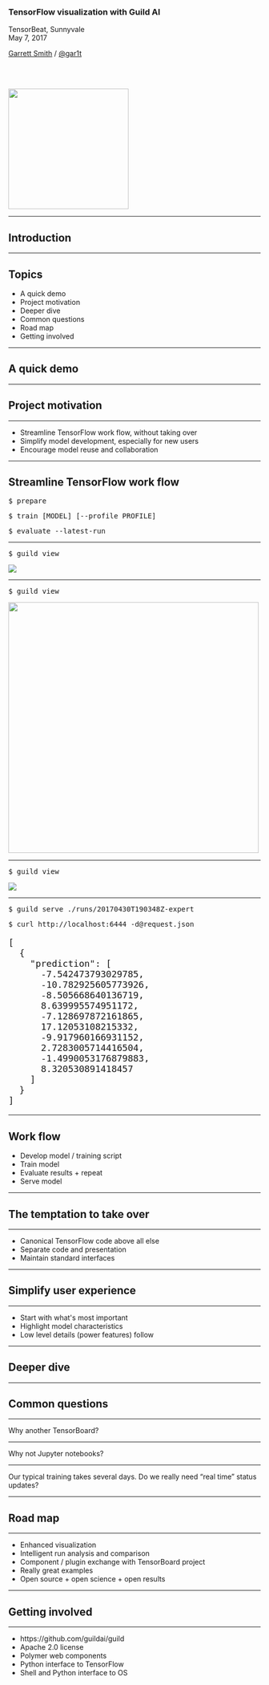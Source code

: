 <style>
.reveal li {
  font-size: 120%;
}

.reveal li {
  list-style-type: none;
  line-height: 1.1;
  margin-bottom: 1.5rem;
}

.reveal pre {
  border: none;
  background-color: black;
  padding: 1rem;
}

.reveal .narrow {
  width: 640px;
}

.reveal .mt {
  margin-top: 2.5rem;
}

.reveal .mb0 {
  margin-bottom: 0;
}

.reveal .mt0 {
  margin-top: 0;
}

.reveal .q {
  font-size: 130%;
}
</style>

### TensorFlow visualization with Guild AI

TensorBeat, Sunnyvale<br>May 7, 2017

[Garrett Smith](http://gar1t.com) / [@gar1t](https://twitter.com/gar1t)

<a href="https://guild.ai">
<img src="img/logo-white-lg.png" width="240" style="margin-top:3rem">
</a>

---

<section data-background="#336">
<h2>Introduction</h2>
</section>

---

## Topics

<ul>
<li class="fragment">A quick demo
<li class="fragment">Project motivation
<li class="fragment">Deeper dive
<li class="fragment">Common questions
<li class="fragment">Road map
<li class="fragment">Getting involved
</ul>

---

<section data-background="#336">
<h2>A quick demo</h2>
</section>

---

<section data-background="#336">
<h2>Project motivation</h2>
</section>

---

<ul>
<li>Streamline TensorFlow work flow, without taking over
<li class="fragment">Simplify model development, especially for new users
<li class="fragment">Encourage model reuse and collaboration
</ul>

---

## Streamline TensorFlow work flow

<pre class="fragment narrow">
$ prepare
</pre>

<pre class="fragment narrow mt">
$ train <span class="fragment">[MODEL]</span> <span class="fragment">[--profile PROFILE]</span>
</pre>

<pre class="fragment narrow mt">
$ evaluate --latest-run
</pre>

---

<pre class="narrow">
$ guild view
</pre>

<img class="fragment narrow" src="img/view-5.png">

---

<pre class="narrow">
$ guild view
</pre>

<img src="img/view-2.png" height="500">

---

<pre class="narrow">
$ guild view
</pre>

<img class="narrow" src="img/view-10.png">

---

<pre class="narrow">
$ guild serve ./runs/20170430T190348Z-expert
</pre>

<pre class="narrow fragment mt mb0">
$ curl http://localhost:6444 -d@request.json
</pre>

<pre class="narrow fragment mt0" style="font-size:18px">
[
  {
    "prediction": [
      -7.542473793029785,
      -10.782925605773926,
      -8.505668640136719,
      8.639995574951172,
      -7.128697872161865,
      17.12053108215332,
      -9.917960166931152,
      2.7283005714416504,
      -1.4990053176879883,
      8.320530891418457
    ]
  }
]
</pre>

---

## Work flow

- Develop model / training script
- Train model
- Evaluate results + repeat
- Serve model

---

## The temptation to take over

---

<ul>
<li>Canonical TensorFlow code above all else
<li class="fragment">Separate code and presentation
<li class="fragment">Maintain standard interfaces
</ul>

---

## Simplify user experience

---

<ul>
<li>Start with what's most important
<li class="fragment">Highlight model characteristics
<li class="fragment">Low level details (power features) follow
</ul>

---

<section data-background="#336">
<h2>Deeper dive</h2>
</section>

---

<section data-background="#336">
<h2>Common questions</h2>
</section>

---

<div class="q">Why another TensorBoard?</div>

---

<div class="q">Why not Jupyter notebooks?</div>

---

<div class="q">Our typical training takes several days. Do we really
need &ldquo;real time&rdquo; status updates?</div>

---

<section data-background="#336">
<h2>Road map</h2>
</section>

---

<ul>
<li>Enhanced visualization
<li class="fragment">Intelligent run analysis and comparison
<li class="fragment">Component / plugin exchange with TensorBoard project
<li class="fragment">Really great examples
<li class="fragment">Open source + open science + open results
</ul>

---

<section data-background="#336">
<h2>Getting involved</h2>
</section>

---

<ul>
<li>https://github.com/guildai/guild
<li class="fragment">Apache 2.0 license
<li class="fragment">Polymer web components
<li class="fragment">Python interface to TensorFlow
<li class="fragment">Shell and Python interface to OS
</ul>
